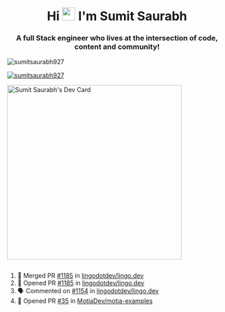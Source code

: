 <h1 align="center">Hi <img src="https://raw.githubusercontent.com/MartinHeinz/MartinHeinz/master/wave.gif" width="30px"> I'm Sumit Saurabh</h1>
<h3 align="center">A full Stack engineer who lives at the intersection of code, content and community!</h3>

<p align="left"> <img src="https://komarev.com/ghpvc/?username=sumitsaurabh927&label=Profile%20views&color=0e75b6&style=flat" alt="sumitsaurabh927" /> </p>


<p align="left"> <a href="https://twitter.com/sumitsaurabh927" target="blank"><img src="https://img.shields.io/twitter/follow/sumitsaurabh927?logo=twitter&style=for-the-badge" alt="sumitsaurabh927" /></a> </p>


<a href="https://api.daily.dev/devcards/7d94ae10a1cc42f39f319acddfaf2e5b.png?r=6b7"><img src="https://api.daily.dev/devcards/7d94ae10a1cc42f39f319acddfaf2e5b.png?r=6b7" width="400" alt="Sumit Saurabh's Dev Card"/></a>

<p align="left"> <a href="https://twitter.com/" target="blank"><img src="https://img.shields.io/twitter/follow/?logo=twitter&style=for-the-badge" alt="" /></a> </p>



<!--
<p><img align="center" src="https://github-readme-stats.vercel.app/api?username=sumitsaurabh927&count_private=true" alt="sumitsaurabh927" /></p>
-->

<!--START_SECTION:activity-->
1. 🎉 Merged PR [#1185](https://github.com/lingodotdev/lingo.dev/pull/1185) in [lingodotdev/lingo.dev](https://github.com/lingodotdev/lingo.dev)
2. 💪 Opened PR [#1185](https://github.com/lingodotdev/lingo.dev/pull/1185) in [lingodotdev/lingo.dev](https://github.com/lingodotdev/lingo.dev)
3. 🗣 Commented on [#1154](https://github.com/lingodotdev/lingo.dev/issues/1154#issuecomment-3264667421) in [lingodotdev/lingo.dev](https://github.com/lingodotdev/lingo.dev)
4. 💪 Opened PR [#35](https://github.com/MotiaDev/motia-examples/pull/35) in [MotiaDev/motia-examples](https://github.com/MotiaDev/motia-examples)
<!--END_SECTION:activity-->

